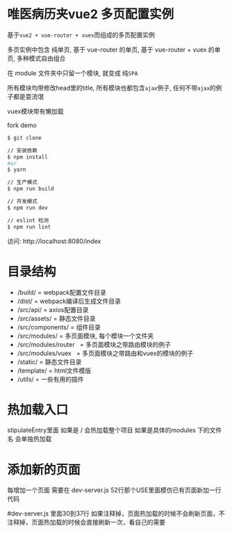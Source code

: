 # 唯医病历夹vue2 多页配置实例

基于`vue2 + vue-router + vuex`而组成的多页配置实例

多页实例中包含 纯单页, 基于 vue-router 的单页, 基于 vue-router + vuex 的单页, 多种模式自由组合

在 module 文件夹中只留一个模块, 就变成 纯`SPA`

所有模块均带修改head里的title, 所有模块也都包含`ajax`例子, 任何不带`ajax`的例子都是耍流氓

vuex模块带有懒加载

fork demo

```bash
$ git clone

// 安装依赖
$ npm install
#or
$ yarn

// 生产模式
$ npm run build

// 开发模式
$ npm run dev

// eslint 检测
$ npm run lint
```

访问: http://localhost:8080/index


# 目录结构
- /build/          = webpack配置文件目录
- /dist/           = webpack编译后生成文件目录
- /src/api/        = axios配置目录
- /src/assets/     = 静态文件目录
- /src/components/ = 组件目录
- /src/modules/    = 多页面模块, 每个模块一个文件夹
- /src/modules/router    = 多页面模块之带路由模块的例子
- /src/modules/vuex    = 多页面模块之带路由和vuex的模块的例子
- /static/         = 静态文件目录
- /template/       = html文件模版
- /utils/          = 一些有用的插件

# 热加载入口
stipulateEntry里面 如果是 /  会热加载整个项目 如果是具体的modules 下的文件名 会单独热加载

# 添加新的页面
每增加一个页面 需要在 dev-server.js 52行那个USE里面模仿已有页面新加一行代码

#dev-server.js 里面30到37行 如果注释掉，页面热加载的时候不会刷新页面，不注释掉，页面热加载的时候会直接刷新一次，看自己的需要
